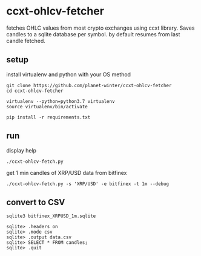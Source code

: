 # ccxt-ohlcv-fetcher

fetches OHLC values from most crypto exchanges using ccxt library.
Saves candles to a sqlite database per symbol.
by default resumes from last candle fetched.


## setup

install virtualenv and python with your OS method

```
git clone https://github.com/planet-winter/ccxt-ohlcv-fetcher
cd ccxt-ohlcv-fetcher

virtualenv --python=python3.7 virtualenv
source virtualenv/bin/activate

pip install -r requirements.txt
```

## run

display help
```
./ccxt-ohlcv-fetch.py
```
get 1 min candles of XRP/USD data from bitfinex
```
./ccxt-ohlcv-fetch.py -s 'XRP/USD' -e bitfinex -t 1m --debug  
```

## convert to CSV
```
sqlite3 bitfinex_XRPUSD_1m.sqlite

sqlite> .headers on
sqlite> .mode csv
sqlite> .output data.csv
sqlite> SELECT * FROM candles;
sqlite> .quit
```

